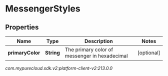 # MessengerStyles


## Properties

| Name | Type | Description | Notes |
| ------------ | ------------- | ------------- | ------------- |
| **primaryColor** | **String** | The primary color of messenger in hexadecimal |  [optional] |




_com.mypurecloud.sdk.v2:platform-client-v2:213.0.0_
